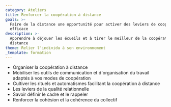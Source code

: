 ```yaml
---
category: Ateliers
title: Renforcer la coopération à distance
goals: >-
  Faire de la distance une opportunité pour activer des leviers de coopération
  efficace
description: >-
  Apprendre à déjouer les écueils et à tirer le meilleur de la coopération à
  distance
theme: Relier l'individu à son environnement
_template: formation
---
```


* Organiser la coopération à distance
* Mobiliser les outils de communication et d'organisation du travail adaptés à vos modes de coopération 
* Cultiver les rituels et automatismes facilitant la coopération à distance
* Les leviers de la qualité relationnelle
* Savoir définir le cadre et le rappeler
* Renforcer la cohésion et la cohérence du collectif
